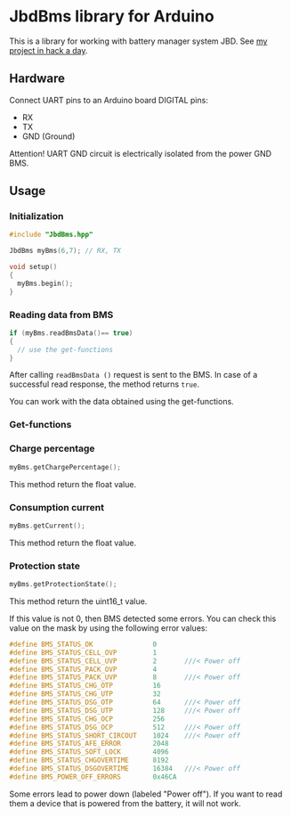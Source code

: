 # JbdBms library for Arduino

This is a library for working with battery manager system JBD.
See [my project in hack a day](https://hackaday.io/project/162806-jbd-bms-protocol).

## Hardware

Connect UART pins to an Arduino board DIGITAL pins:
* RX
* TX
* GND (Ground)

Attention! UART GND circuit is electrically isolated from the power GND BMS.

## Usage

### Initialization

```c++
#include "JbdBms.hpp"

JbdBms myBms(6,7); // RX, TX

void setup()
{
  myBms.begin();
}
```
### Reading data from BMS

```c++
if (myBms.readBmsData()== true)
{
  // use the get-functions
}
```
After calling `readBmsData ()` request is sent to the BMS.
In case of a successful read response, the method returns `true`.

You can work with the data obtained using the get-functions.

### Get-functions
### Charge percentage
```c++
myBms.getChargePercentage();
```
This method return the float value.

### Consumption current
```c++
myBms.getCurrent();
```
This method return the float value.

### Protection state
```c++
myBms.getProtectionState();
```
This method return the uint16_t value.

If this value is not 0, then BMS detected some errors. You can check this value on the mask by using the following error values:
```c++
#define BMS_STATUS_OK				0
#define BMS_STATUS_CELL_OVP			1
#define BMS_STATUS_CELL_UVP			2		///< Power off
#define BMS_STATUS_PACK_OVP			4
#define BMS_STATUS_PACK_UVP			8		///< Power off
#define BMS_STATUS_CHG_OTP			16
#define BMS_STATUS_CHG_UTP			32
#define BMS_STATUS_DSG_OTP			64		///< Power off
#define BMS_STATUS_DSG_UTP			128		///< Power off
#define BMS_STATUS_CHG_OCP			256
#define BMS_STATUS_DSG_OCP			512		///< Power off
#define BMS_STATUS_SHORT_CIRCOUT	1024	///< Power off
#define BMS_STATUS_AFE_ERROR		2048
#define BMS_STATUS_SOFT_LOCK		4096
#define BMS_STATUS_CHGOVERTIME		8192
#define BMS_STATUS_DSGOVERTIME		16384	///< Power off
#define BMS_POWER_OFF_ERRORS		0x46CA
```
Some errors lead to power down (labeled "Power off"). If you want to read them a device that is powered from the battery, it will not work.
